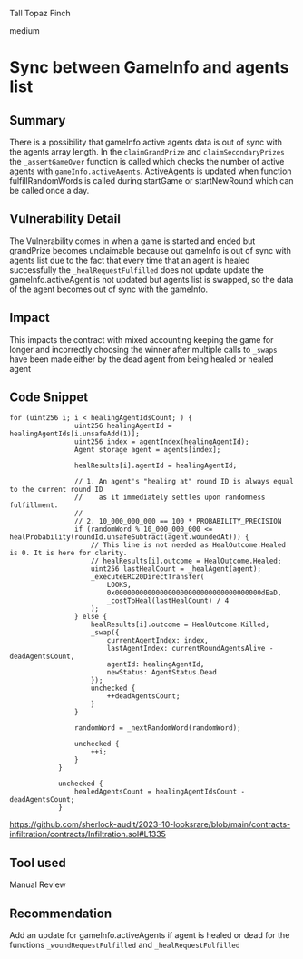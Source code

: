Tall Topaz Finch

medium

# Sync between GameInfo and agents list
## Summary
There is a possibility that gameInfo active agents data is out of sync with the agents array length. In the `claimGrandPrize` and `claimSecondaryPrizes` the `_assertGameOver` function is called which checks the number of active agents with `gameInfo.activeAgents`. ActiveAgents is updated when function fulfillRandomWords is called during startGame or startNewRound which can be called once a day.

## Vulnerability Detail
The Vulnerability comes in when a game is started and ended but grandPrize becomes unclaimable because out gameInfo is out of sync with agents list due to the fact that every time that an agent is healed successfully the `_healRequestFulfilled` does not update update the gameInfo.activeAgent is not updated but agents list is swapped, so the data of the agent becomes out of sync with the gameInfo.

## Impact
This impacts the contract with mixed accounting keeping the game for longer and incorrectly choosing the winner after multiple calls to `_swaps` have been made either by the dead agent from being healed or healed agent

## Code Snippet

```solidity
for (uint256 i; i < healingAgentIdsCount; ) {
                uint256 healingAgentId = healingAgentIds[i.unsafeAdd(1)];
                uint256 index = agentIndex(healingAgentId);
                Agent storage agent = agents[index];

                healResults[i].agentId = healingAgentId;

                // 1. An agent's "healing at" round ID is always equal to the current round ID
                //    as it immediately settles upon randomness fulfillment.
                //
                // 2. 10_000_000_000 == 100 * PROBABILITY_PRECISION
                if (randomWord % 10_000_000_000 <= healProbability(roundId.unsafeSubtract(agent.woundedAt))) {
                    // This line is not needed as HealOutcome.Healed is 0. It is here for clarity.
                    // healResults[i].outcome = HealOutcome.Healed;
                    uint256 lastHealCount = _healAgent(agent);
                    _executeERC20DirectTransfer(
                        LOOKS,
                        0x000000000000000000000000000000000000dEaD,
                        _costToHeal(lastHealCount) / 4
                    );
                } else {
                    healResults[i].outcome = HealOutcome.Killed;
                    _swap({
                        currentAgentIndex: index,
                        lastAgentIndex: currentRoundAgentsAlive - deadAgentsCount,
                        agentId: healingAgentId,
                        newStatus: AgentStatus.Dead
                    });
                    unchecked {
                        ++deadAgentsCount;
                    }
                }

                randomWord = _nextRandomWord(randomWord);

                unchecked {
                    ++i;
                }
            }

            unchecked {
                healedAgentsCount = healingAgentIdsCount - deadAgentsCount;
            }
   ```
https://github.com/sherlock-audit/2023-10-looksrare/blob/main/contracts-infiltration/contracts/Infiltration.sol#L1335
## Tool used

Manual Review

## Recommendation

Add an update for gameInfo.activeAgents if agent is healed or dead for the functions  `_woundRequestFulfilled` and `_healRequestFulfilled`
